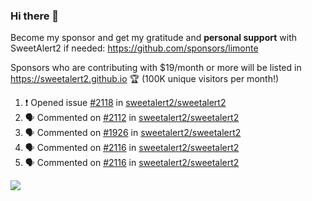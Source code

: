 ### Hi there 👋

Become my sponsor and get my gratitude and **personal support** with SweetAlert2 if needed: https://github.com/sponsors/limonte

Sponsors who are contributing with $19/month or more will be listed in https://sweetalert2.github.io 🏆 (100K unique visitors per month!)

<!--START_SECTION:activity-->
1. ❗️ Opened issue [#2118](https://github.com/sweetalert2/sweetalert2/issues/2118) in [sweetalert2/sweetalert2](https://github.com/sweetalert2/sweetalert2)
2. 🗣 Commented on [#2112](https://github.com/sweetalert2/sweetalert2/issues/2112) in [sweetalert2/sweetalert2](https://github.com/sweetalert2/sweetalert2)
3. 🗣 Commented on [#1926](https://github.com/sweetalert2/sweetalert2/issues/1926) in [sweetalert2/sweetalert2](https://github.com/sweetalert2/sweetalert2)
4. 🗣 Commented on [#2116](https://github.com/sweetalert2/sweetalert2/issues/2116) in [sweetalert2/sweetalert2](https://github.com/sweetalert2/sweetalert2)
5. 🗣 Commented on [#2116](https://github.com/sweetalert2/sweetalert2/issues/2116) in [sweetalert2/sweetalert2](https://github.com/sweetalert2/sweetalert2)
<!--END_SECTION:activity-->

![](https://github-readme-stats.vercel.app/api?username=limonte&theme=vue&show_icons=true)
